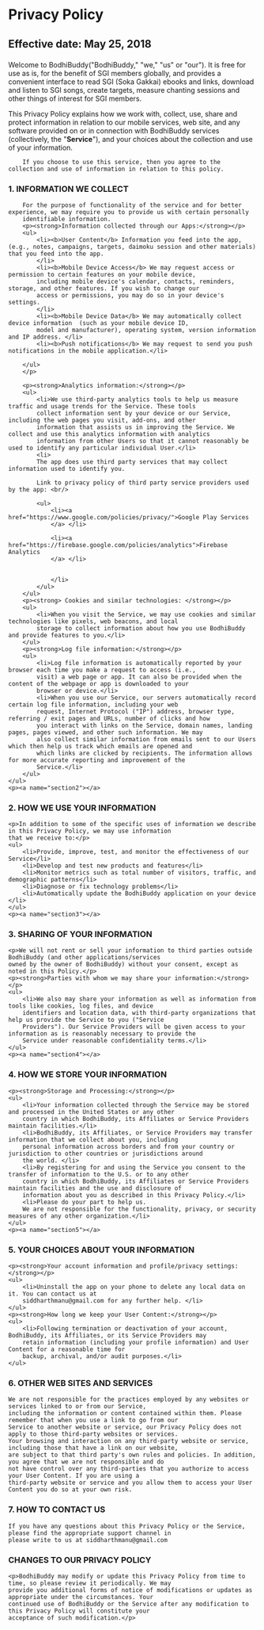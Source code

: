 

# Privacy Policy
## Effective date: May 25, 2018</p>

Welcome to BodhiBuddy("BodhiBuddy," "we," "us" or "our"). It is free for use as is, for the benefit of SGI members
        globally, and provides a convenient interface to read SGI (Soka Gakkai) ebooks and links, download and listen to SGI songs,
        create targets, measure chanting sessions and other things of interest for SGI members.
        </p>
        <p>This Privacy Policy explains how we work with, collect, use, share and protect
        information in relation to our mobile services, web site, and any software provided on or in connection with
        BodhiBuddy services (collectively, the "<strong>Service</strong>"), and your choices about the collection and use of
        your information.</p>

        If you choose to use this service, then you agree to the collection and use of information in relation to this policy. 

### 1. INFORMATION WE COLLECT
        For the purpose of functionality of the service and for better experience, we may require you to provide us with certain personally
        identifiable information.
        <p><strong>Information collected through our Apps:</strong></p>
        <ul>
            <li><b>User Content</b> Information you feed into the app, (e.g., notes, campaigns, targets, daimoku session and other materials) that you feed into the app.
            </li>
            <li><b>Mobile Device Access</b> We may request access or permission to certain features on your mobile device,
            including mobile device's calendar, contacts, reminders, storage, and other features. If you wish to change our
            access or permissions, you may do so in your device's settings.
            </li>
            <li><b>Mobile Device Data</b> We may automatically collect device information  (such as your mobile device ID,
            model and manufacturer), operating system, version information and IP address. </li>
            <li><b>Push notifications</b> We may request to send you push notifications in the mobile application.</li>

        </ul>
        </p>

        <p><strong>Analytics information:</strong></p>
        <ul>
            <li>We use third-party analytics tools to help us measure traffic and usage trends for the Service. These tools
            collect information sent by your device or our Service, including the web pages you visit, add-ons, and other
            information that assists us in improving the Service. We collect and use this analytics information with analytics
            information from other Users so that it cannot reasonably be used to identify any particular individual User.</li>
            <li>
            The app does use third party services that may collect information used to identify you.

            Link to privacy policy of third party service providers used by the app: <br/>

            <ul>
                <li><a href="https://www.google.com/policies/privacy/">Google Play Services
                </a> </li>

                <li><a href="https://firebase.google.com/policies/analytics">Firebase Analytics
                </a> </li>


                </li>
            </ul>
        </ul>
        <p><strong> Cookies and similar technologies: </strong></p>
        <ul>
            <li>When you visit the Service, we may use cookies and similar technologies like pixels, web beacons, and local
            storage to collect information about how you use BodhiBuddy and provide features to you.</li>
        </ul>
        <p><strong>Log file information:</strong></p>
        <ul>
            <li>Log file information is automatically reported by your browser each time you make a request to access (i.e.,
            visit) a web page or app. It can also be provided when the content of the webpage or app is downloaded to your
            browser or device.</li>
            <li>When you use our Service, our servers automatically record certain log file information, including your web
            request, Internet Protocol ("IP") address, browser type, referring / exit pages and URLs, number of clicks and how
            you interact with links on the Service, domain names, landing pages, pages viewed, and other such information. We may
            also collect similar information from emails sent to our Users which then help us track which emails are opened and
            which links are clicked by recipients. The information allows for more accurate reporting and improvement of the
            Service.</li>
        </ul>
    </ul>
    <p><a name="section2"></a>
### 2.  HOW WE USE YOUR INFORMATION</strong></p>
    <p>In addition to some of the specific uses of information we describe in this Privacy Policy, we may use information
    that we receive to:</p>
    <ul>
        <li>Provide, improve, test, and monitor the effectiveness of our Service</li>
        <li>Develop and test new products and features</li>
        <li>Monitor metrics such as total number of visitors, traffic, and demographic patterns</li>
        <li>Diagnose or fix technology problems</li>
        <li>Automatically update the BodhiBuddy application on your device </li>
    </ul>
    <p><a name="section3"></a>
### 3.  SHARING OF YOUR INFORMATION</strong></p>
    <p>We will not rent or sell your information to third parties outside BodhiBuddy (and other applications/services
    owned by the owner of BodhiBuddy) without your consent, except as noted in this Policy.</p>
    <p><strong>Parties with whom we may share your information:</strong></p>
    <ul>
        <li>We also may share your information as well as information from tools like cookies, log files, and device
        identifiers and location data, with third-party organizations that help us provide the Service to you ("Service
        Providers"). Our Service Providers will be given access to your information as is reasonably necessary to provide the
        Service under reasonable confidentiality terms.</li>
    </ul>
    <p><a name="section4"></a>
### 4.  HOW WE STORE YOUR INFORMATION</strong></p>
    <p><strong>Storage and Processing:</strong></p>
    <ul>
        <li>Your information collected through the Service may be stored and processed in the United States or any other
        country in which BodhiBuddy, its Affiliates or Service Providers maintain facilities.</li>
        <li>BodhiBuddy, its Affiliates, or Service Providers may transfer information that we collect about you, including
        personal information across borders and from your country or jurisdiction to other countries or jurisdictions around
        the world. </li>
        <li>By registering for and using the Service you consent to the transfer of information to the U.S. or to any other
        country in which BodhiBuddy, its Affiliates or Service Providers maintain facilities and the use and disclosure of
        information about you as described in this Privacy Policy.</li>
        <li>Please do your part to help us. 
        We are not responsible for the functionality, privacy, or security measures of any other organization.</li>
    </ul>
    <p><a name="section5"></a>
### 5.  YOUR CHOICES ABOUT YOUR INFORMATION</strong></p>
    <p><strong>Your account information and profile/privacy settings:</strong></p>
    <ul>
        <li>Uninstall the app on your phone to delete any local data on it. You can contact us at
        siddharthmanu@gmail.com for any further help. </li>
    </ul>
    <p><strong>How long we keep your User Content:</strong></p>
    <ul>
        <li>Following termination or deactivation of your account, BodhiBuddy, its Affiliates, or its Service Providers may
        retain information (including your profile information) and User Content for a reasonable time for
        backup, archival, and/or audit purposes.</li>
    </ul>
### 6.  OTHER WEB SITES AND SERVICES</strong></p>
    We are not responsible for the practices employed by any websites or services linked to or from our Service,
    including the information or content contained within them. Please remember that when you use a link to go from our
    Service to another website or service, our Privacy Policy does not apply to those third-party websites or services.
    Your browsing and interaction on any third-party website or service, including those that have a link on our website,
    are subject to that third party's own rules and policies. In addition, you agree that we are not responsible and do
    not have control over any third-parties that you authorize to access your User Content. If you are using a
    third-party website or service and you allow them to access your User Content you do so at your own risk.
    
### 7.  HOW TO CONTACT US</strong></p>
    If you have any questions about this Privacy Policy or the Service, please find the appropriate support channel in
    please write to us at siddharthmanu@gmail.com
    
### CHANGES TO OUR PRIVACY POLICY</strong></p>
    <p>BodhiBuddy may modify or update this Privacy Policy from time to time, so please review it periodically. We may
    provide you additional forms of notice of modifications or updates as appropriate under the circumstances. Your
    continued use of BodhiBuddy or the Service after any modification to this Privacy Policy will constitute your
    acceptance of such modification.</p>

